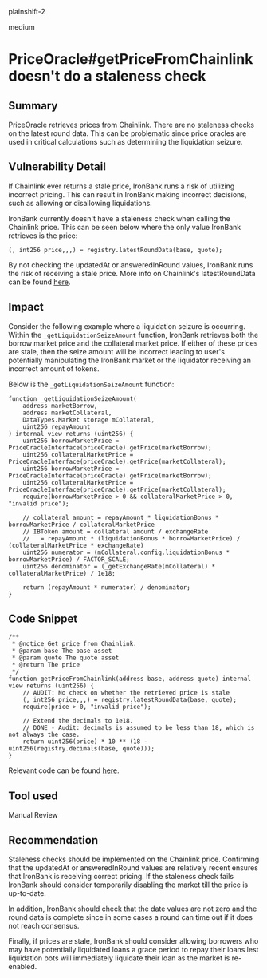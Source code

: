 plainshift-2

medium

# PriceOracle#getPriceFromChainlink doesn't do a staleness check

## Summary

PriceOracle retrieves prices from Chainlink. There are no staleness checks on the latest round data. This can be problematic since price oracles are used in critical calculations such as determining the liquidation seizure.

## Vulnerability Detail

If Chainlink ever returns a stale price, IronBank runs a risk of utilizing incorrect pricing. This can result in IronBank making incorrect decisions, such as allowing or disallowing liquidations. 

IronBank currently doesn't have a staleness check when calling the Chainlink price. This can be seen below where the only value IronBank retrieves is the price:

```solidity
(, int256 price,,,) = registry.latestRoundData(base, quote);
```

By not checking the updatedAt or answeredInRound values, IronBank runs the risk of receiving a stale price. More info on Chainlink's latestRoundData can be found [here](https://docs.chain.link/data-feeds/api-reference#latestrounddata).
 
## Impact

Consider the following example where a liquidation seizure is occurring. Within the `_getLiquidationSeizeAmount` function, IronBank retrieves both the borrow market price and the collateral market price. If either of these prices are stale, then the seize amount will be incorrect leading to user's potentially manipulating the IronBank market or the liquidator receiving an incorrect amount of tokens.

Below is the `_getLiquidationSeizeAmount` function:

```solidity
function _getLiquidationSeizeAmount(
    address marketBorrow,
    address marketCollateral,
    DataTypes.Market storage mCollateral,
    uint256 repayAmount
) internal view returns (uint256) {
    uint256 borrowMarketPrice = PriceOracleInterface(priceOracle).getPrice(marketBorrow);
    uint256 collateralMarketPrice = PriceOracleInterface(priceOracle).getPrice(marketCollateral);
    uint256 borrowMarketPrice = PriceOracleInterface(priceOracle).getPrice(marketBorrow);
    uint256 collateralMarketPrice = PriceOracleInterface(priceOracle).getPrice(marketCollateral);
    require(borrowMarketPrice > 0 && collateralMarketPrice > 0, "invalid price");

    // collateral amount = repayAmount * liquidationBonus * borrowMarketPrice / collateralMarketPrice
    // IBToken amount = collateral amount / exchangeRate
    //   = repayAmount * (liquidationBonus * borrowMarketPrice) / (collateralMarketPrice * exchangeRate)
    uint256 numerator = (mCollateral.config.liquidationBonus * borrowMarketPrice) / FACTOR_SCALE;
    uint256 denominator = (_getExchangeRate(mCollateral) * collateralMarketPrice) / 1e18;

    return (repayAmount * numerator) / denominator;
}
```

## Code Snippet

```solidity
/**
 * @notice Get price from Chainlink.
 * @param base The base asset
 * @param quote The quote asset
 * @return The price
 */
function getPriceFromChainlink(address base, address quote) internal view returns (uint256) {
    // AUDIT: No check on whether the retrieved price is stale
    (, int256 price,,,) = registry.latestRoundData(base, quote);
    require(price > 0, "invalid price");

    // Extend the decimals to 1e18.
    // DONE - Audit: decimals is assumed to be less than 18, which is not always the case.
    return uint256(price) * 10 ** (18 - uint256(registry.decimals(base, quote)));
}
```

Relevant code can be found [here](https://github.com/sherlock-audit/2023-05-ironbank/blob/main/ib-v2/src/protocol/oracle/PriceOracle.sol#L66-L72).

## Tool used

Manual Review

## Recommendation

Staleness checks should be implemented on the Chainlink price. Confirming that the updatedAt or answeredInRound values are relatively recent ensures that IronBank is receiving correct pricing. If the staleness check fails IronBank should consider temporarily disabling the market till the price is up-to-date. 

In addition, IronBank should check that the date values are not zero and the round data is complete since in some cases a round can time out if it does not reach consensus.

Finally, if prices are stale, IronBank should consider allowing borrowers who may have potentially liquidated loans a grace period to repay their loans lest liquidation bots will immediately liquidate their loan as the market is re-enabled.
